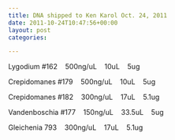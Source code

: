 ```yaml
---
title: DNA shipped to Ken Karol Oct. 24, 2011
date: 2011-10-24T10:47:56+00:00
layout: post
categories:

---
```

Lygodium #162    500ng/uL    10uL    5ug

Crepidomanes #179    500ng/uL    10uL    5ug

Crepidomanes #182    300ng/uL    17uL    5.1ug

Vandenboschia #177    150ng/uL    33.5uL    5ug

Gleichenia 793    300ng/uL    17uL    5.1ug
